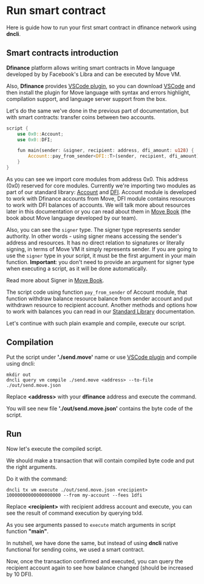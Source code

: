 # Run smart contract

Here is guide how to run your first smart contract in dfinance network using **dncli**.

## Smart contracts introduction

**Dfinance** platform allows writing smart contracts in Move language developed by by Facebook's Libra and can be executed by Move VM.

Also, **Dfinance** provides [VSCode plugin](https://marketplace.visualstudio.com/items?itemName=damirka.move-ide), so you can download [VSCode](https://code.visualstudio.com/) and then install the plugin for Move language with syntax and errors highlight, compilation support, and language server support from the box.

Let's do the same we've done in the previous part of documentation, but with smart contracts: transfer coins between two accounts.

```rust
script {
    use 0x0::Account;
    use 0x0::DFI;

    fun main(sender: &signer, recipient: address, dfi_amount: u128) {
        Account::pay_from_sender<DFI::T>(sender, recipient, dfi_amount);
    }
}
```

As you can see we import core modules from address 0x0. This address \(0x0\) reserved for core modules. Currently we're importing two modules as part of our standard library: [Account](https://github.com/dfinance/dvm/blob/master/lang/stdlib/account.move) and [DFI](https://github.com/dfinance/dvm/blob/master/lang/stdlib/dfi.move). Account module is developed to work with Dfinance accounts from Move, DFI module contains resources to work with DFI balances of accounts. We will talk more about resources later in this documentation or you can read about them in [Move Book](https://move-book.com) \(the book about Move language developed by our team\).

Also, you can see the `signer` type. The signer type represents sender authority. In other words - using signer means accessing the sender's address and resources. It has no direct relation to signatures or literally signing, in terms of Move VM it simply represents sender. If you are going to use the `signer` type in your script, it must be the first argument in your main function. **Important**: you don't need to provide an argument for signer type when executing a script, as it will be done automatically.

Read more about Signer in [Move Book](https://move-book.com/resources/signer-type.html).

The script code using function `pay_from_sender` of Account module, that function withdraw balance resource balance from sender account and put withdrawn resource to recipient account. Another methods and options how to work with balances you can read in our [Standard Library](../move_vm/standard_lib.md) documentation.

Let's continue with such plain example and compile, execute our script.

## Compilation

Put the script under **'./send.move'** name or use [VSCode plugin](https://marketplace.visualstudio.com/items?itemName=damirka.move-ide) and compile using dncli:

```text
mkdir out
dncli query vm compile ./send.move <address> --to-file ./out/send.move.json
```

Replace **&lt;address&gt;** with your **dfinance** address and execute the command.

You will see new file **'./out/send.move.json'** contains the byte code of the script.

## Run

Now let's execute the compiled script.

We should make a transaction that will contain compiled byte code and put the right arguments.

Do it with the command:

```text
dncli tx vm execute ./out/send.move.json <recipient> 10000000000000000000 --from my-account --fees 1dfi
```

Replace **&lt;recipient&gt;** with recipient address account and execute, you can see the result of command execution by querying txId.

As you see arguments passed to `execute` match arguments in script function **"main"**.

In nutshell, we have done the same, but instead of using **dncli** native functional for sending coins, we used a smart contract.

Now, once the transaction confirmed and executed, you can query the recipient account again to see how balance changed \(should be increased by 10 DFI\).

